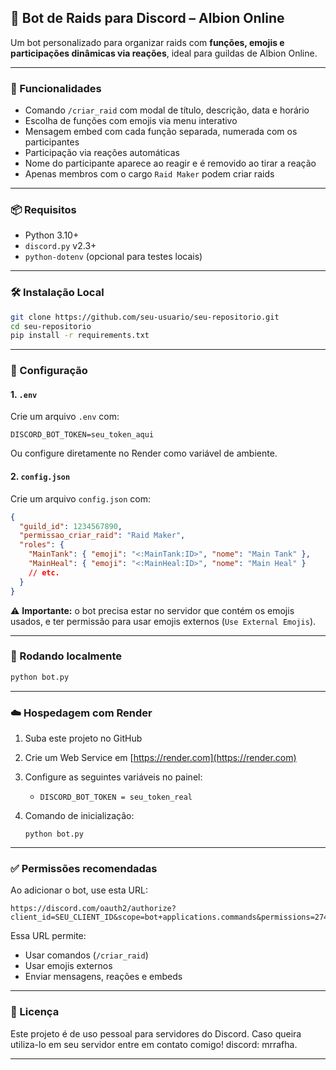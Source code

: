 
## 📜 Bot de Raids para Discord – Albion Online

Um bot personalizado para organizar raids com **funções, emojis e participações dinâmicas via reações**, ideal para guildas de Albion Online.

---

### 🚀 Funcionalidades

* Comando `/criar_raid` com modal de título, descrição, data e horário
* Escolha de funções com emojis via menu interativo
* Mensagem embed com cada função separada, numerada com os participantes
* Participação via reações automáticas
* Nome do participante aparece ao reagir e é removido ao tirar a reação
* Apenas membros com o cargo `Raid Maker` podem criar raids

---

### 📦 Requisitos

* Python 3.10+
* `discord.py` v2.3+
* `python-dotenv` (opcional para testes locais)

---

### 🛠️ Instalação Local

```bash
git clone https://github.com/seu-usuario/seu-repositorio.git
cd seu-repositorio
pip install -r requirements.txt
```

---

### 🔐 Configuração

#### 1. `.env`

Crie um arquivo `.env` com:

```
DISCORD_BOT_TOKEN=seu_token_aqui
```

Ou configure diretamente no Render como variável de ambiente.

#### 2. `config.json`

Crie um arquivo `config.json` com:

```json
{
  "guild_id": 1234567890,
  "permissao_criar_raid": "Raid Maker",
  "roles": {
    "MainTank": { "emoji": "<:MainTank:ID>", "nome": "Main Tank" },
    "MainHeal": { "emoji": "<:MainHeal:ID>", "nome": "Main Heal" }
    // etc.
  }
}
```

⚠️ **Importante:** o bot precisa estar no servidor que contém os emojis usados, e ter permissão para usar emojis externos (`Use External Emojis`).

---

### 🧪 Rodando localmente

```bash
python bot.py
```

---

### ☁️ Hospedagem com Render

1. Suba este projeto no GitHub
2. Crie um Web Service em [https://render.com](https://render.com)
3. Configure as seguintes variáveis no painel:

   * `DISCORD_BOT_TOKEN = seu_token_real`
4. Comando de inicialização:

   ```
   python bot.py
   ```

---

### ✅ Permissões recomendadas

Ao adicionar o bot, use esta URL:

```
https://discord.com/oauth2/authorize?client_id=SEU_CLIENT_ID&scope=bot+applications.commands&permissions=274878116672
```

Essa URL permite:

* Usar comandos (`/criar_raid`)
* Usar emojis externos
* Enviar mensagens, reações e embeds

---

### 📄 Licença

Este projeto é de uso pessoal para servidores do Discord. Caso queira utiliza-lo em seu servidor entre em contato comigo! discord: mrrafha.

---
